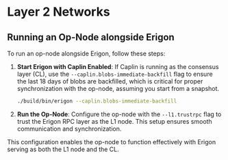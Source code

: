 # Layer 2 Networks

## Running an Op-Node alongside Erigon

To run an op-node alongside Erigon, follow these steps:

1. **Start Erigon with Caplin Enabled**:
    If Caplin is running as the consensus layer (CL), use the `--caplin.blobs-immediate-backfill` flag to ensure the last 18 days of blobs are backfilled, which is critical for proper synchronization with the op-node, assuming you start from a snapshot.
    ```bash
    ./build/bin/erigon --caplin.blobs-immediate-backfill
    ```
2. **Run the Op-Node**:
Configure the op-node with the `--l1.trustrpc` flag to trust the Erigon RPC layer as the L1 node. This setup ensures smooth communication and synchronization.

This configuration enables the op-node to function effectively with Erigon serving as both the L1 node and the CL.